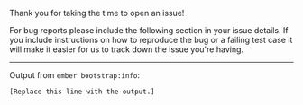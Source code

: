 Thank you for taking the time to open an issue!

For bug reports please include the following section in your issue details.
If you include instructions on how to reproduce the bug or a failing test case
it will make it easier for us to track down the issue you're having.

---

Output from `ember bootstrap:info`:
```
[Replace this line with the output.]
```
